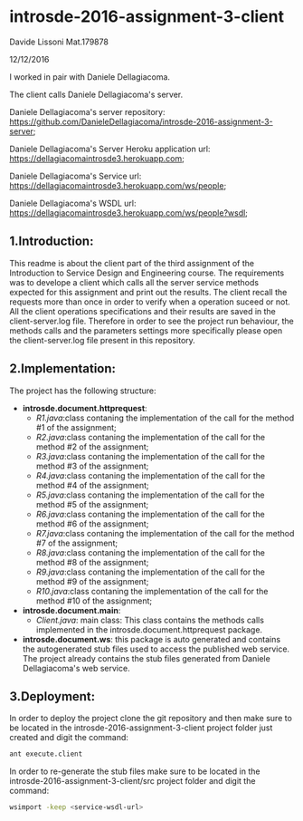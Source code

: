# introsde-2016-assignment-3-client
Davide Lissoni Mat.179878

12/12/2016

I worked in pair with Daniele Dellagiacoma.

The client calls Daniele Dellagiacoma's server.

Daniele Dellagiacoma's server repository: https://github.com/DanieleDellagiacoma/introsde-2016-assignment-3-server;

Daniele Dellagiacoma's Server Heroku application url: https://dellagiacomaintrosde3.herokuapp.com;

Daniele Dellagiacoma's Service url: https://dellagiacomaintrosde3.herokuapp.com/ws/people;

Daniele Dellagiacoma's WSDL url: https://dellagiacomaintrosde3.herokuapp.com/ws/people?wsdl;

## 1.Introduction:

This readme is about the client part of the third assignment of the Introduction to Service Design and Engineering
course. The requirements was to develope a client which calls all the server service methods expected for this assignment and print out the results.
The client recall the requests more than once in order to verify when a operation suceed or not. 
All the client operations specifications and their results are saved in the client-server.log file.
Therefore in order to see the project run behaviour, the methods calls and the parameters settings more specifically please open the client-server.log file present in this repository.


## 2.Implementation:

The project has the following structure:

* **introsde.document.httprequest**: 
  * *R1.java*:class contaning the implementation of the call for the  method #1 of the assignment;
  * *R2.java*:class contaning the implementation of the call for the  method #2 of the assignment;
  * *R3.java*:class contaning the implementation of the call for the  method #3 of the assignment;
  * *R4.java*:class contaning the implementation of the call for the  method #4 of the assignment;
  * *R5.java*:class contaning the implementation of the call for the  method #5 of the assignment;
  * *R6.java*:class contaning the implementation of the call for the  method #6 of the assignment;
  * *R7.java*:class contaning the implementation of the call for the  method #7 of the assignment;
  * *R8.java*:class contaning the implementation of the call for the  method #8 of the assignment;
  * *R9.java*:class contaning the implementation of the call for the  method #9 of the assignment;
  * *R10.java*:class contaning the implementation of the call for the  method #10 of the assignment;
* **introsde.document.main**: 
  * *Client.java*: main class: This class contains the methods calls implemented in the introsde.document.httprequest package.
* **introsde.document.ws**: this package is auto generated and contains the autogenerated stub files used to access the published web service. The project already contains the stub files generated from Daniele Dellagiacoma's web service.

## 3.Deployment:
In order to deploy the project clone the git repository and then make sure to be located in the introsde-2016-assignment-3-client project folder just created and digit the command: 
```sh
ant execute.client
```
In order to re-generate the stub files make sure to be located in the introsde-2016-assignment-3-client/src project folder and digit the command: 
  ```sh
 wsimport -keep <service-wsdl-url>
```
